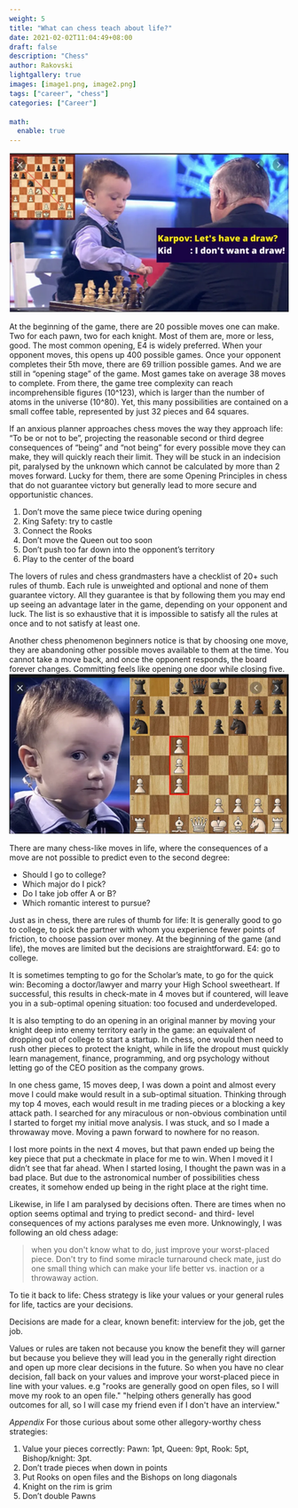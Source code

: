 ```yaml
---
weight: 5
title: "What can chess teach about life?"
date: 2021-02-02T11:04:49+08:00
draft: false
description: "Chess"
author: Rakovski
lightgallery: true
images: [image1.png, image2.png]
tags: ["career", "chess"]
categories: ["Career"]

math:
  enable: true
---
```


![header image](image1.png "Header image")

At the beginning of the game, there are 20 possible moves one can make. Two for each pawn, two for each knight. Most of them are, more or less, good. The most common opening, E4 is widely preferred. When your opponent moves, this opens up 400 possible games. Once your opponent completes their 5th move, there are 69 trillion possible games. And we are still in “opening stage” of the game. Most games take on average 38 moves to complete. From there, the game tree complexity can reach incomprehensible figures (10^123), which is larger than the number of atoms in the universe (10^80). Yet, this many possibilities are contained on a small coffee table, represented by just 32 pieces and 64 squares.

If an anxious planner approaches chess moves the way they approach life: “To be or not to be”, projecting the reasonable second or third degree consequences of “being” and “not being” for every possible move they can make, they will quickly reach their limit. They will be stuck in an indecision pit, paralysed by the unknown which cannot be calculated by more than 2 moves forward. Lucky for them, there are some Opening Principles in chess that do not guarantee victory but generally lead to more secure and opportunistic chances.

1. Don’t move the same piece twice during opening
2. King Safety: try to castle
3. Connect the Rooks
4. Don’t move the Queen out too soon
5. Don’t push too far down into the opponent’s territory
6. Play to the center of the board

The lovers of rules and chess grandmasters have a checklist of 20+ such rules of thumb. Each rule is unweighted and optional and none of them guarantee victory. All they guarantee is that by following them you may end up seeing an advantage later in the game, depending on your opponent and luck. The list is so exhaustive that it is impossible to satisfy all the rules at once and to not satisfy at least one.

Another chess phenomenon beginners notice is that by choosing one move, they are abandoning other possible moves available to them at the time. You cannot take a move back, and once the opponent responds, the board forever changes. Committing feels like opening one door while closing five.
![image 2](image2.png "image 2")

There are many chess-like moves in life, where the consequences of a move are not possible to predict even to the second degree:

- Should I go to college?
- Which major do I pick?
- Do I take job offer A or B?
- Which romantic interest to pursue?

Just as in chess, there are rules of thumb for life: It is generally good to go to college, to pick the partner with whom you experience fewer points of friction, to choose passion over money. At the beginning of the game (and life), the moves are limited but the decisions are straightforward. E4: go to college.

It is sometimes tempting to go for the Scholar’s mate, to go for the quick win: Becoming a doctor/lawyer and marry your High School sweetheart. If successful, this results in check-mate in 4 moves but if countered, will leave you in a sub-optimal opening situation: too focused and underdeveloped.

It is also tempting to do an opening in an original manner by moving your knight deep into enemy territory early in the game: an equivalent of dropping out of college to start a startup. In chess, one would then need to rush other pieces to protect the knight, while in life the dropout must quickly learn management, finance, programming, and org psychology without letting go of the CEO position as the company grows.

In one chess game, 15 moves deep, I was down a point and almost every move I could make would result in a sub-optimal situation. Thinking through my top 4 moves, each would result in me trading pieces or a blocking a key attack path. I searched for any miraculous or non-obvious combination until I started to forget my initial move analysis. I was stuck, and so I made a throwaway move. Moving a pawn forward to nowhere for no reason.

I lost more points in the next 4 moves, but that pawn ended up being the key piece that put a checkmate in place for me to win. When I moved it I didn’t see that far ahead. When I started losing, I thought the pawn was in a bad place. But due to the astronomical number of possibilities chess creates, it somehow ended up being in the right place at the right time.

Likewise, in life I am paralysed by decisions often. There are times when no option seems optimal and trying to predict second- and third- level consequences of my actions paralyses me even more. Unknowingly, I was following an old chess adage:

>when you don't know what to do, just improve your worst-placed piece. Don't try to find some miracle turnaround check mate, just do one small thing which can make your life better vs. inaction or a throwaway action.

To tie it back to life: Chess strategy is like your values or your general rules for life, tactics are your decisions.

Decisions are made for a clear, known benefit: interview for the job, get the job.

Values or rules are taken not because you know the benefit they will garner but because you believe they will lead you in the generally right direction and open up more clear decisions in the future. So when you have no clear decision, fall back on your values and improve your worst-placed piece in line with your values. e.g "rooks are generally good on open files, so I will move my rook to an open file." "helping others generally has good outcomes for all, so I will case my friend even if I don't have an interview."

*Appendix*
For those curious about some other allegory-worthy chess strategies:

1. Value your pieces correctly: Pawn: 1pt, Queen: 9pt, Rook: 5pt, Bishop/knight: 3pt. 
2. Don’t trade pieces when down in points
3. Put Rooks on open files and the Bishops on long diagonals
4. Knight on the rim is grim
5. Don’t double Pawns

